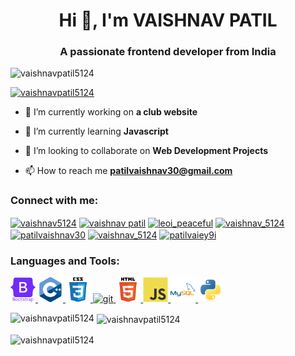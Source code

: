 <h1 align="center">Hi 👋, I'm VAISHNAV PATIL</h1>
<h3 align="center">A passionate frontend developer from India</h3>

<p align="left"> <img src="https://komarev.com/ghpvc/?username=vaishnavpatil5124&label=Profile%20views&color=0e75b6&style=flat" alt="vaishnavpatil5124" /> </p>

<p align="left"> <a href="https://github.com/ryo-ma/github-profile-trophy"><img src="https://github-profile-trophy.vercel.app/?username=vaishnavpatil5124" alt="vaishnavpatil5124" /></a> </p>

- 🔭 I’m currently working on **a club website**

- 🌱 I’m currently learning **Javascript**

- 👯 I’m looking to collaborate on **Web Development Projects**

- 📫 How to reach me **patilvaishnav30@gmail.com**

<h3 align="left">Connect with me:</h3>
<p align="left">
<a href="https://twitter.com/vaishnav5124" target="blank"><img align="center" src="https://raw.githubusercontent.com/rahuldkjain/github-profile-readme-generator/master/src/images/icons/Social/twitter.svg" alt="vaishnav5124" height="30" width="40" /></a>
<a href="https://linkedin.com/in/vaishnav patil" target="blank"><img align="center" src="https://raw.githubusercontent.com/rahuldkjain/github-profile-readme-generator/master/src/images/icons/Social/linked-in-alt.svg" alt="vaishnav patil" height="30" width="40" /></a>
<a href="https://instagram.com/leoi_peaceful" target="blank"><img align="center" src="https://raw.githubusercontent.com/rahuldkjain/github-profile-readme-generator/master/src/images/icons/Social/instagram.svg" alt="leoi_peaceful" height="30" width="40" /></a>
<a href="https://www.codechef.com/users/vaishnav_5124" target="blank"><img align="center" src="https://cdn.jsdelivr.net/npm/simple-icons@3.1.0/icons/codechef.svg" alt="vaishnav_5124" height="30" width="40" /></a>
<a href="https://www.hackerrank.com/patilvaishnav30" target="blank"><img align="center" src="https://raw.githubusercontent.com/rahuldkjain/github-profile-readme-generator/master/src/images/icons/Social/hackerrank.svg" alt="patilvaishnav30" height="30" width="40" /></a>
<a href="https://www.leetcode.com/vaishnav_5124" target="blank"><img align="center" src="https://raw.githubusercontent.com/rahuldkjain/github-profile-readme-generator/master/src/images/icons/Social/leet-code.svg" alt="vaishnav_5124" height="30" width="40" /></a>
<a href="https://auth.geeksforgeeks.org/user/patilvaiey9i" target="blank"><img align="center" src="https://raw.githubusercontent.com/rahuldkjain/github-profile-readme-generator/master/src/images/icons/Social/geeks-for-geeks.svg" alt="patilvaiey9i" height="30" width="40" /></a>
</p>

<h3 align="left">Languages and Tools:</h3>
<p align="left"> <a href="https://getbootstrap.com" target="_blank" rel="noreferrer"> <img src="https://raw.githubusercontent.com/devicons/devicon/master/icons/bootstrap/bootstrap-plain-wordmark.svg" alt="bootstrap" width="40" height="40"/> </a> <a href="https://www.w3schools.com/cpp/" target="_blank" rel="noreferrer"> <img src="https://raw.githubusercontent.com/devicons/devicon/master/icons/cplusplus/cplusplus-original.svg" alt="cplusplus" width="40" height="40"/> </a> <a href="https://www.w3schools.com/css/" target="_blank" rel="noreferrer"> <img src="https://raw.githubusercontent.com/devicons/devicon/master/icons/css3/css3-original-wordmark.svg" alt="css3" width="40" height="40"/> </a> <a href="https://git-scm.com/" target="_blank" rel="noreferrer"> <img src="https://www.vectorlogo.zone/logos/git-scm/git-scm-icon.svg" alt="git" width="40" height="40"/> </a> <a href="https://www.w3.org/html/" target="_blank" rel="noreferrer"> <img src="https://raw.githubusercontent.com/devicons/devicon/master/icons/html5/html5-original-wordmark.svg" alt="html5" width="40" height="40"/> </a> <a href="https://developer.mozilla.org/en-US/docs/Web/JavaScript" target="_blank" rel="noreferrer"> <img src="https://raw.githubusercontent.com/devicons/devicon/master/icons/javascript/javascript-original.svg" alt="javascript" width="40" height="40"/> </a> <a href="https://www.mysql.com/" target="_blank" rel="noreferrer"> <img src="https://raw.githubusercontent.com/devicons/devicon/master/icons/mysql/mysql-original-wordmark.svg" alt="mysql" width="40" height="40"/> </a> <a href="https://www.python.org" target="_blank" rel="noreferrer"> <img src="https://raw.githubusercontent.com/devicons/devicon/master/icons/python/python-original.svg" alt="python" width="40" height="40"/> </a> </p>

<p><img align="left" src="https://github-readme-stats.vercel.app/api/top-langs?username=vaishnavpatil5124&show_icons=true&theme=tokyonight&locale=en&layout=compact" alt="vaishnavpatil5124" /></p>

<p>&nbsp;<img align="center" src="https://github-readme-stats.vercel.app/api?username=vaishnavpatil5124&show_icons=true&theme=radical&locale=en" alt="vaishnavpatil5124" /></p>

<p><img align="center" src="https://github-readme-streak-stats.herokuapp.com/?user=vaishnavpatil5124&" alt="vaishnavpatil5124" /></p>
